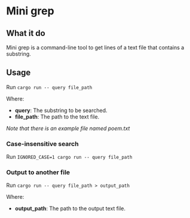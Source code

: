 # Mini grep

## What it do
Mini grep is a command-line tool to get lines of a text file that contains a substring.

## Usage
Run `cargo run -- query file_path`

Where:
- **query**: The substring to be searched.
- **file_path**: The path to the text file.

_Note that there is an example file named poem.txt_

### Case-insensitive search
Run `IGNORED_CASE=1 cargo run -- query file_path`

### Output to another file
Run `cargo run -- query file_path > output_path`

Where:
- **output_path**: The path to the output text file.